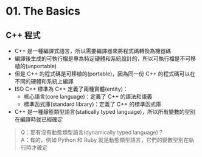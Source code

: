 # 01. The Basics

## C++ 程式

- C++ 是一種編譯式語言，所以需要編譯器來將程式碼轉換為機器碼
- 編譯後生成的可執行檔是專為特定硬體和系統設計的，所以可執行檔是不可移植的(unportable)
- 但是 C++ 的程式碼是可移植的(portable)，因為同一份 C++ 的程式碼可以在不同的硬體和系統上編譯
- ISO C++ 標準為 C++ 定義了兩種實體(entity)：
  - 核心語言(core language)：定義了 C++ 的語法和語義
  - 標準函式庫(standard library)：定義了 C++ 的標準函式庫
- C++ 是一種靜態類型語言(statically typed language)，所以所有變數的型別在編譯時就已經確定

> Q：那有沒有動態類型語言(dynamically typed language)？  
> A：有的，例如 Python 和 Ruby 就是動態類型語言，它們的變數型別在執行時才確定
